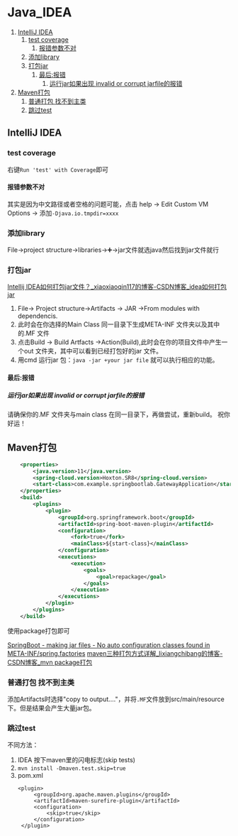 # Java_IDEA

1. [IntelliJ IDEA](#intellij-idea)
   1. [test coverage](#test-coverage)
      1. [报错参数不对](#报错参数不对)
   2. [添加library](#添加library)
   3. [打包jar](#打包jar)
      1. [最后:报错](#最后报错)
         1. [运行jar如果出现 invalid or corrupt jarfile的报错](#运行jar如果出现-invalid-or-corrupt-jarfile的报错)
2. [Maven打包](#maven打包)
   1. [普通打包 找不到主类](#普通打包-找不到主类)
   2. [跳过test](#跳过test)


## IntelliJ IDEA

### test coverage
右键`Run 'test' with Coverage`即可

#### 报错参数不对
其实是因为中文路径或者空格的问题可能，点击 help -> Edit Custom VM Options -> 添加`-Djava.io.tmpdir=xxxx`

### 添加library
File->project structure->libraries->➕->jar文件就选java然后找到jar文件就行

### 打包jar
[Intellij IDEA如何打包jar文件？_xiaoxiaoqin117的博客-CSDN博客_idea如何打包jar](https://blog.csdn.net/xiaoxiaoqin117/article/details/123530053)
1. File-> Project structure->Artifacts -> JAR ->From modules with dependencis.
2. 此时会在你选择的Main Class 同一目录下生成META-INF 文件夹以及其中的.MF 文件
3. 点击Build -> Build Artfacts ->Action(Build),此时会在你的项目文件中产生一个out 文件夹，其中可以看到已经打包好的jar 文件。
4. 用cmd 运行jar 包：`java -jar +your jar file` 就可以执行相应的功能。

#### 最后:报错
##### 运行jar如果出现 invalid or corrupt jarfile的报错
请确保你的.MF 文件夹与main class 在同一目录下，再做尝试，重新build。 祝你好运！


## Maven打包

```xml
    <properties>
        <java.version>11</java.version>
        <spring-cloud.version>Hoxton.SR8</spring-cloud.version>
        <start-class>com.example.springbootlab.GatewayApplication</start-class>
    </properties>
    <build>
        <plugins>
            <plugin>
                <groupId>org.springframework.boot</groupId>
                <artifactId>spring-boot-maven-plugin</artifactId>
                <configuration>
                    <fork>true</fork>
                    <mainClass>${start-class}</mainClass>
                </configuration>
                <executions>
                    <execution>
                        <goals>
                            <goal>repackage</goal>
                        </goals>
                    </execution>
                </executions>
            </plugin>
        </plugins>
    </build>
```
使用package打包即可

[SpringBoot - making jar files - No auto configuration classes found in META-INF/spring.factories](https://stackoverflow.com/questions/38792031/springboot-making-jar-files-no-auto-configuration-classes-found-in-meta-inf)
[maven三种打包方式详解_lixiangchibang的博客-CSDN博客_mvn package打包](https://blog.csdn.net/lixiangchibang/article/details/123797831)

### 普通打包 找不到主类
添加Artifacts时选择"copy to output...."，并将`.MF`文件放到src/main/resource下。但是结果会产生大量jar包。

### 跳过test
不同方法：
1. IDEA 按下maven里的闪电标志(skip tests)
2. `mvn install -Dmaven.test.skip=true`
3. pom.xml
   ```
   <plugin>
        <groupId>org.apache.maven.plugins</groupId>
        <artifactId>maven-surefire-plugin</artifactId>
        <configuration>
            <skip>true</skip>
        </configuration>
    </plugin>
    ```

   